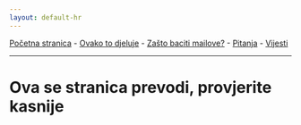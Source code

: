 ```yaml
---
layout: default-hr
---
```

[Početna stranica](https://gh.disposable-mailbox.eu/hr/) - [Ovako to djeluje](https://gh.disposable-mailbox.eu/hr/about.html) - [Zašto baciti mailove?](https://gh.disposable-mailbox.eu/hr/why.html) - [Pitanja](https://gh.disposable-mailbox.eu/hr/FAQ.html) - [Vijesti](https://gh.disposable-mailbox.eu/hr/news.html) 

---

# Ova se stranica prevodi, provjerite kasnije
